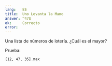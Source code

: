 ```yaml
---
lang:   ES
title:  Uno Levanta la Mano
answer: ^47$
ok:     Correcto
error:  
---
```


Una lista de números de lotería. ¿Cuál es el mayor?

Prueba: 

    [12, 47, 35].max
